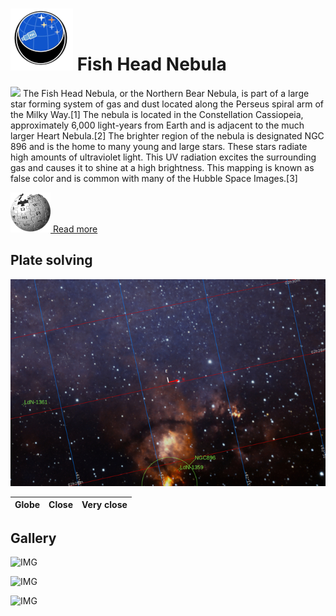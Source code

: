 # ![](..//Imaging//Common/pyl-tiny.png) Fish Head Nebula
![](..//Imaging//JPEG/Fish_Head_Nebula+00+co.jpg)
The Fish Head Nebula, or the Northern Bear Nebula, is part of a large star forming system of gas and dust located along the Perseus spiral arm of the Milky Way.[1] The nebula is located in the Constellation Cassiopeia, approximately 6,000 light-years from Earth and is adjacent to the much larger Heart Nebula.[2] The brighter region of the nebula is designated NGC 896 and is the home to many young and large stars. These stars radiate high amounts of ultraviolet light. This UV radiation excites the surrounding gas and causes it to shine at a high brightness. This mapping is known as false color and is common with many of the Hubble Space Images.[3]

[![](..//Imaging//Common/Wikipedia.png) Read more](https://en.wikipedia.org/wiki/Fish_Head_Nebula)
## Plate solving 


![IMG](..//Imaging//HD/Fish_Head_Nebula_Annotated.jpg)


| Globe | Close | Very close |
| ----- | ----- | ----- |


## Gallery
![IMG](..//Imaging//JPEG/Fish_Head_Nebula+00+co.jpg) 

![IMG](..//Imaging//JPEG/Fish_Head_Nebula+01+co.jpg) 

![IMG](..//Imaging//JPEG/Fish_Head_Nebula+00+bg.jpg)
